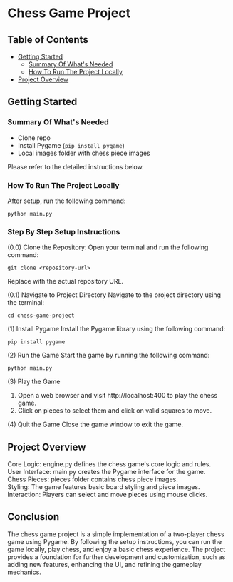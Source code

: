 # Chess Game Project

## Table of Contents
- [Getting Started](#getting-started)
  - [Summary Of What's Needed](#summary-of-whats-needed)
  - [How To Run The Project Locally](#how-to-run-the-project-locally)
- [Project Overview](#project-overview)

## Getting Started

### Summary Of What's Needed
- Clone repo
- Install Pygame (`pip install pygame`)
- Local images folder with chess piece images

Please refer to the detailed instructions below.

### How To Run The Project Locally
After setup, run the following command:
```
python main.py
```


### Step By Step Setup Instructions
(0.0) Clone the Repository:
Open your terminal and run the following command:

```
git clone <repository-url>
```
Replace <repository-url> with the actual repository URL.

(0.1) Navigate to Project Directory
Navigate to the project directory using the terminal:
```
cd chess-game-project
```

(1) Install Pygame
Install the Pygame library using the following command:
```
pip install pygame
```

(2) Run the Game
Start the game by running the following command:
```
python main.py
```

(3) Play the Game
1. Open a web browser and visit http://localhost:400 to play the chess game.
2. Click on pieces to select them and click on valid squares to move.

(4) Quit the Game
Close the game window to exit the game.


## Project Overview
Core Logic: engine.py defines the chess game's core logic and rules.  
User Interface: main.py creates the Pygame interface for the game.  
Chess Pieces: pieces folder contains chess piece images.  
Styling: The game features basic board styling and piece images.  
Interaction: Players can select and move pieces using mouse clicks.  


## Conclusion
The chess game project is a simple implementation of a two-player chess game using Pygame. By following the setup instructions, you can run the game locally, play chess, and enjoy a basic chess experience. The project provides a foundation for further development and customization, such as adding new features, enhancing the UI, and refining the gameplay mechanics.
